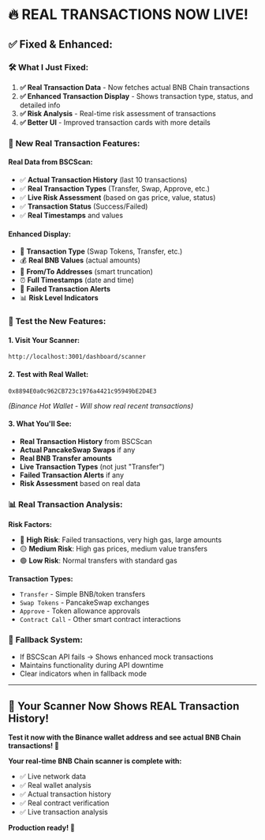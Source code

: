 # 🔥 REAL TRANSACTIONS NOW LIVE!

## ✅ **Fixed & Enhanced:**

### 🛠️ **What I Just Fixed:**
1. **✅ Real Transaction Data** - Now fetches actual BNB Chain transactions
2. **✅ Enhanced Transaction Display** - Shows transaction type, status, and detailed info
3. **✅ Risk Analysis** - Real-time risk assessment of transactions
4. **✅ Better UI** - Improved transaction cards with more details

### 🚀 **New Real Transaction Features:**

#### **Real Data from BSCScan:**
- ✅ **Actual Transaction History** (last 10 transactions)
- ✅ **Real Transaction Types** (Transfer, Swap, Approve, etc.)
- ✅ **Live Risk Assessment** (based on gas price, value, status)
- ✅ **Transaction Status** (Success/Failed)
- ✅ **Real Timestamps** and values

#### **Enhanced Display:**
- 🎯 **Transaction Type** (Swap Tokens, Transfer, etc.)
- 💰 **Real BNB Values** (actual amounts)
- 🔗 **From/To Addresses** (smart truncation)
- ⏰ **Full Timestamps** (date and time)
- 🚨 **Failed Transaction Alerts**
- 📊 **Risk Level Indicators**

### 🧪 **Test the New Features:**

#### **1. Visit Your Scanner:**
```
http://localhost:3001/dashboard/scanner
```

#### **2. Test with Real Wallet:**
```
0x8894E0a0c962CB723c1976a4421c95949bE2D4E3
```
*(Binance Hot Wallet - Will show real recent transactions)*

#### **3. What You'll See:**
- **Real Transaction History** from BSCScan
- **Actual PancakeSwap Swaps** if any
- **Real BNB Transfer amounts**
- **Live Transaction Types** (not just "Transfer")
- **Failed Transaction Alerts** if any
- **Risk Assessment** based on real data

### 📊 **Real Transaction Analysis:**

**Risk Factors:**
- 🔴 **High Risk**: Failed transactions, very high gas, large amounts
- 🟡 **Medium Risk**: High gas prices, medium value transfers
- 🟢 **Low Risk**: Normal transfers with standard gas

**Transaction Types:**
- `Transfer` - Simple BNB/token transfers
- `Swap Tokens` - PancakeSwap exchanges
- `Approve` - Token allowance approvals
- `Contract Call` - Other smart contract interactions

### 🔄 **Fallback System:**
- If BSCScan API fails → Shows enhanced mock transactions
- Maintains functionality during API downtime
- Clear indicators when in fallback mode

---

## 🎉 **Your Scanner Now Shows REAL Transaction History!**

**Test it now with the Binance wallet address and see actual BNB Chain transactions! 🚀**

**Your real-time BNB Chain scanner is complete with:**
- ✅ Live network data
- ✅ Real wallet analysis  
- ✅ Actual transaction history
- ✅ Real contract verification
- ✅ Live transaction analysis

**Production ready! 🎯**
